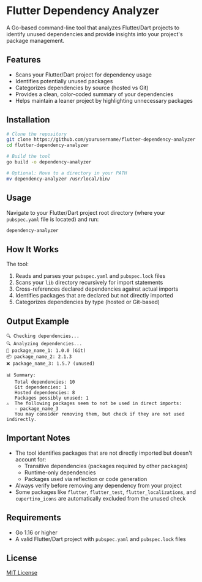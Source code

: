 # Flutter Dependency Analyzer

A Go-based command-line tool that analyzes Flutter/Dart projects to identify unused dependencies and provide insights into your project's package management.

## Features

- Scans your Flutter/Dart project for dependency usage
- Identifies potentially unused packages
- Categorizes dependencies by source (hosted vs Git)
- Provides a clean, color-coded summary of your dependencies
- Helps maintain a leaner project by highlighting unnecessary packages

## Installation

```bash
# Clone the repository
git clone https://github.com/yourusername/flutter-dependency-analyzer
cd flutter-dependency-analyzer

# Build the tool
go build -o dependency-analyzer

# Optional: Move to a directory in your PATH
mv dependency-analyzer /usr/local/bin/
```

## Usage

Navigate to your Flutter/Dart project root directory (where your `pubspec.yaml` file is located) and run:

```bash
dependency-analyzer
```

## How It Works

The tool:
1. Reads and parses your `pubspec.yaml` and `pubspec.lock` files
2. Scans your `lib` directory recursively for import statements
3. Cross-references declared dependencies against actual imports
4. Identifies packages that are declared but not directly imported
5. Categorizes dependencies by type (hosted or Git-based)

## Output Example

```
🔍 Checking dependencies...
🔍 Analyzing dependencies...
📌 package_name_1: 1.0.0 (Git)
📦 package_name_2: 2.1.3
❌ package_name_3: 1.5.7 (unused)

📊 Summary:
   Total dependencies: 10
   Git dependencies: 1
   Hosted dependencies: 8
   Packages possibly unused: 1
⚠️  The following packages seem to not be used in direct imports:
   - package_name_3
   You may consider removing them, but check if they are not used indirectly.
```

## Important Notes

- The tool identifies packages that are not directly imported but doesn't account for:
  - Transitive dependencies (packages required by other packages)
  - Runtime-only dependencies
  - Packages used via reflection or code generation
- Always verify before removing any dependency from your project
- Some packages like `flutter`, `flutter_test`, `flutter_localizations`, and `cupertino_icons` are automatically excluded from the unused check

## Requirements

- Go 1.16 or higher
- A valid Flutter/Dart project with `pubspec.yaml` and `pubspec.lock` files

## License

[MIT License](LICENSE)